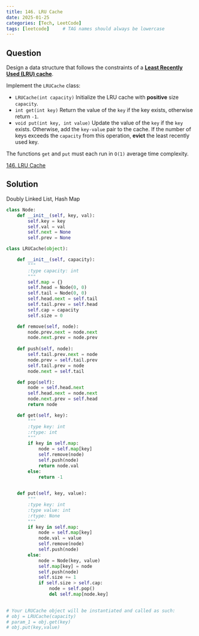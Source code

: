 ```yaml
---
title: 146. LRU Cache
date: 2025-01-25
categories: [Tech, LeetCode]
tags: [leetcode]     # TAG names should always be lowercase
---
```


## Question

Design a data structure that follows the constraints of a **[Least Recently Used (LRU) cache](https://en.wikipedia.org/wiki/Cache_replacement_policies#LRU)**.

Implement the `LRUCache` class:

- `LRUCache(int capacity)` Initialize the LRU cache with **positive** size `capacity`.
- `int get(int key)` Return the value of the `key` if the key exists, otherwise return `-1`.
- `void put(int key, int value)` Update the value of the `key` if the `key` exists. Otherwise, add the `key-value` pair to the cache. If the number of keys exceeds the `capacity` from this operation, **evict** the least recently used key.

The functions `get` and `put` must each run in `O(1)` average time complexity.

[146. LRU Cache](https://leetcode.com/problems/lru-cache/description/)

## Solution

Doubly Linked List, Hash Map

```python
class Node:
    def __init__(self, key, val):
        self.key = key
        self.val = val
        self.next = None
        self.prev = None

class LRUCache(object):

    def __init__(self, capacity):
        """
        :type capacity: int
        """
        self.map = {}
        self.head = Node(0, 0)
        self.tail = Node(0, 0)
        self.head.next = self.tail
        self.tail.prev = self.head
        self.cap = capacity
        self.size = 0

    def remove(self, node):
        node.prev.next = node.next
        node.next.prev = node.prev
    
    def push(self, node):
        self.tail.prev.next = node
        node.prev = self.tail.prev
        self.tail.prev = node
        node.next = self.tail

    def pop(self):
        node = self.head.next
        self.head.next = node.next
        node.next.prev = self.head
        return node

    def get(self, key):
        """
        :type key: int
        :rtype: int
        """
        if key in self.map:
            node = self.map[key]
            self.remove(node)
            self.push(node)
            return node.val
        else:
            return -1
        

    def put(self, key, value):
        """
        :type key: int
        :type value: int
        :rtype: None
        """
        if key in self.map:
            node = self.map[key]
            node.val = value
            self.remove(node)
            self.push(node)
        else:
            node = Node(key, value)
            self.map[key] = node
            self.push(node)
            self.size += 1
            if self.size > self.cap:
                node = self.pop()
                del self.map[node.key]
            

# Your LRUCache object will be instantiated and called as such:
# obj = LRUCache(capacity)
# param_1 = obj.get(key)
# obj.put(key,value)
```

